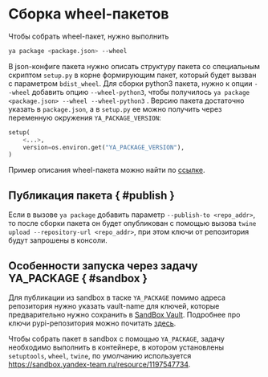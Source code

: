 # Сборка wheel-пакетов

Чтобы собрать wheel-пакет, нужно выполнить
```bash
ya package <package.json> --wheel
```
В json-конфиге пакета нужно описать структуру пакета со специальным скриптом `setup.py` в корне формирующим пакет, который будет вызван с параметром ```bdist_wheel```.
Для сборки python3 пакета, нужно к опции ```--wheel``` добавить опцию ```--wheel-python3```, чтобы получилось ```ya package <package.json> --wheel --wheel-python3``` .
Версию пакета достаточно указать в `package.json`, а в `setup.py` ее можно получить через переменную окружения `YA_PACKAGE_VERSION`:
```python
setup(
    <...>,
    version=os.environ.get("YA_PACKAGE_VERSION"),
)
```
Пример описания wheel-пакета можно найти по [ссылке](https://a.yandex-team.ru/arc/trunk/arcadia/devtools/ya/package/tests/create_wheel/data/package_wheel.json).

## Публикация пакета  { #publish }
Если в вызове ```ya package``` добавить параметр ```--publish-to <repo_addr>```, то после сборки пакета он будет опубликован с помощью вызова ```twine upload --repository-url <repo_addr>```, при этом ключи от репозитория будут запрошены в консоли.

## Особенности запуска через задачу YA_PACKAGE { #sandbox }
Для публикации из sandbox в таске `YA_PACKAGE` помимо адреса репозитория нужно указать vault-name для ключей, которые предварительно нужно сохранить в [SandBox Vault](https://sandbox.yandex-team.ru/admin/vault). Подробнее про ключи pypi-репозитория можно почитать [здесь](https://wiki.yandex-team.ru/pypi/).

Чтобы собрать пакет в sandbox с помощью `YA_PACKAGE`, задачу необходимо выполнить в контейнере, в котором установлены `setuptools`, `wheel`, `twine`, по умолчанию используется https://sandbox.yandex-team.ru/resource/1197547734.
